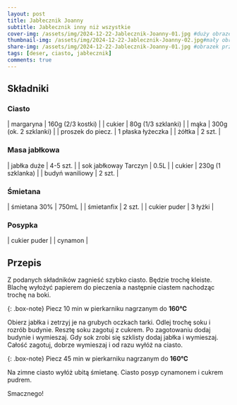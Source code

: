 ```yaml
---
layout: post
title: Jabłecznik Joanny
subtitle: Jabłecznik inny niż wszystkie
cover-img: /assets/img/2024-12-22-Jablecznik-Joanny-01.jpg #duży obrazek w tle
thumbnail-img: /assets/img/2024-12-22-Jablecznik-Joanny-02.jpg#mały obrazek na stronę główną
share-img: /assets/img/2024-12-22-Jablecznik-Joanny-01.jpg #obrazek przy udostępnianiu 
tags: [deser, ciasto, jabłecznik]
comments: true
---
```


## Składniki

### Ciasto

| margaryna | 160g (2/3 kostki) |
| cukier | 80g (1/3 szklanki) |
| mąka | 300g (ok. 2 szklanki) |
| proszek do piecz. | 1 płaska łyżeczka |
| żółtka | 2 szt. |

### Masa jabłkowa

| jabłka duże | 4-5 szt. |
| sok jabłkoway Tarczyn | 0.5L |
| cukier | 230g (1 szklanka) |
| budyń waniliowy | 2 szt. |

### Śmietana

| śmietana 30% | 750mL |
| śmietanfix | 2 szt. |
| cukier puder | 3 łyżki |

### Posypka

| cukier puder |
| cynamon |

## Przepis

Z podanych składników zagnieść szybko ciasto.
Będzie trochę kleiste.
Blachę wyłożyć papierem do pieczenia a następnie ciastem nachodząc trochę na boki.

{: .box-note}
Piecz 10 min w pierkarniku nagrzanym do **160℃**

Obierz jabłka i zetrzyj je na grubych oczkach tarki.
Odlej trochę soku i rozrób budynie.
Resztę soku zagotuj z cukrem.
Po zagotowaniu dodaj budynie i wymieszaj.
Gdy sok zrobi się szklisty dodaj jabłka i wymieszaj.
Całość zagotuj, dobrze wymieszaj i od razu wyłóż na ciasto.

{: .box-note}
Piecz 45 min w pierkarniku nagrzanym do **160℃**

Na zimne ciasto wyłóż ubitą śmietanę.
Ciasto posyp cynamonem i cukrem pudrem.

Smacznego!